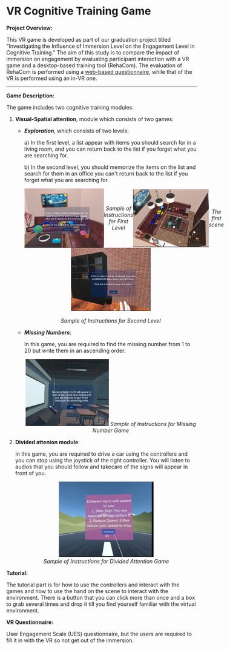 # VR Cognitive Training Game

**Project Overview:**

This VR game is developed as part of our graduation project titled "Investigating the Influence of Immersion Level on the Engagement Level in Cognitive Training." The aim of this study is to compare the impact of immersion on engagement by evaluating participant interaction with a VR game and a desktop-based training tool (RehaCom). The evaluation of RehaCom is performed using a <a href="https://github.com/Gehad28/questionnaire-website">web-based questionnaire</a>, while that of the VR is performed using an in-VR one.

---

**Game Description:**


The game includes two cognitive training modules:

1. **Visual-Spatial attention**, module which consists of two games:

   - ***Exploration***, which consists of two levels:

     a) In the first level, a list appear with items you should search for in a living room, and you can return back to the list if you forget what you are searching for.

     b) In the second level, you should memorize the items on the list and search for them in an office you can't return back to the list if you forget what you are searching for.
     <div style="align-items: center; justify-content: center; ">
     <!-- First image with caption -->
     <div style="text-align: center; align-items: center; display:flex">
     <img src="images/InstructionsForFirstModule.PNG" alt="Instructions for First Level" width="210"/>


     *Sample of Instructions for First Level*

     <img src="images/LivingRoomScene.PNG" alt="Instructions for First Level" width="200"/>

     *The first scene*

     </div>
     <div style="text-align: center;">
     <img src="images/SecondModuleInstructions.PNG" alt="Instructions for Second Level" width="210"/>

     *Sample of Instructions for Second Level*
     </div>
     </div>

   - ***Missing Numbers***:

     In this game, you are required to find the missing number from 1 to 20 but write them in an ascending order.
          <div style="text-align: center; align-items: center;">
             <img src="images/MissingNumbers.PNG" alt="Missing Numbers Game" width="220"/>
      *Sample of Instructions for Missing Number Game*
             </div>

2. **Divided attenion module**:

   In this game, you are required to drive a car using the controllers and you can stop using the joystick of the right controller. You will listen to audios that you should follow and takecare of the signs will appear in front of you.
   <div style="text-align: center;">
       <img src="images/InstructionsForDividedAttention.PNG" alt="Missing Numbers Game" width="250"/>
       <br>
       <span style="font-style: italic;"> Sample of Instructions for Divided Attention Game
       </span>
    </div>

**Tutorial:**

The tutorial part is for how to use the controllers and interact with the games and how to use the hand on the scene to interact with the environment. There is a button that you can click more than once and a box to grab several times and drop it  till you find yourself familiar with the virtual environment. 

**VR Questionnaire:**

User Engagement Scale (UES) questionnaire, but the users are required to fill it in with the VR so not get out of the immersion.
